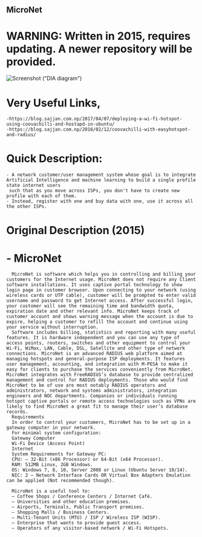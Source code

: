 ## MicroNet
# WARNING: Written in 2015, requires updating. A newer repository will be provided.

![Screenshot](MicroNet-Visual-Diagram.PNG) ("DIA diagram")

# Very Useful Links,
	-https://blog.sajjan.com.np/2017/04/07/deploying-a-wi-fi-hotspot-using-coovachilli-and-hostapd-in-ubuntu/
	-https://blog.sajjan.com.np/2016/02/12/coovachilli-with-easyhotspot-and-radius/

# Quick Description:
	- A network customer/user management system whose goal is to integrate Artificial Intelligence and machine learning to build a single profile state internet users
	 such that as you move across ISPs, you don't have to create new profile with each of them.
	- Instead, register with one and buy data with one, use it across all the other ISPs.

# Original Description (2015)

#	- MicroNet

      MicroNet is software which helps you in controlling and billing your customers for the Internet usage. MicroNet does not require any Client software installations. It uses captive portal technology to show login page in customer browser. Upon connecting to your network (using wireless cards or UTP cable), customer will be prompted to enter valid username and password to get Internet access. After successful login, your customer will see the remaining time and bandwidth quota, expiration date and other relevant info. MicroNet keeps track of customer account and shows warning message when the account is due to expire, helping a customer to refill the account and continue using your service without interruption.
      Software includes billing, statistics and reporting with many useful features. It is hardware independent and you can use any type of access points, routers, switches and other equipment to control your Wi-Fi, WiMax, LAN, Cable, DSL, Satellite and other type of network connections. MicroNet is an advanced RADIUS web platform aimed at managing hotspots and general-purpose ISP deployments. It features user management, accounting, and integration with M-PESA to make it easy for clients to purchase the services conveniently from MicroNet. MicroNet integrates with FreeRADIUS’s database to provide centralized management and control for RADIUS deployments. Those who would find MicroNet to be of use are most notably RADIUS operators and administrators, network and systems administrators, integration engineers and NOC departments. Companies or individuals running hotspot captive portals or remote access technologies such as VPNs are likely to find MicroNet a great fit to manage their user’s database records.
      Requirements
      In order to control your customers, MicroNet has to be set up in a gateway computer in your network.
      For minimal system configuration:
      Gateway Computer
      Wi-Fi Device (Access Point)
      Internet
      System Requirements for Gateway PC:
      CPU: – 32-Bit (x86 Processor) or 64-Bit (x64 Processor).
      RAM: 512MB Linux, 2GB Windows.
      OS: Windows 7, 8, 10, Server 2008 or Linux (Ubuntu Server 10/14).
      NIC: 2 – Network Interface Cards OR Virtual Box Adapters Emulation can be applied (Not recommended though).
      
      MicroNet is a useful tool to:
      – Coffee Shops / Conference Centers / Internet Café.
      – Universities and other education premises.
      – Airports, Terminals, Public Transport premises.
      – Shopping Malls / Business Centers.
      – Multi-Tenant Units (MTU) / ISP / Wireless ISP (WISP).
      – Enterprise that wants to provide guest access.
      – Operators of any visitor-based network / Wi-Fi Hotspots.

